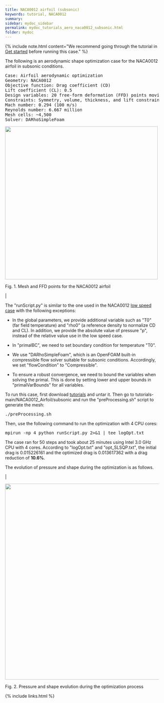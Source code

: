 ```yaml
---
title: NACA0012 airfoil (subsonic)
keywords: tutorial, NACA0012
summary: 
sidebar: mydoc_sidebar
permalink: mydoc_tutorials_aero_naca0012_subsonic.html
folder: mydoc
---
```


{% include note.html content="We recommend going through the tutorial in [Get started](mydoc_get_started_download_docker.html) before running this case." %}

The following is an aerodynamic shape optimization case for the NACA0012 airfoil in subsonic conditions. 

<pre>
Case: Airfoil aerodynamic optimization 
Geometry: NACA0012
Objective function: Drag coefficient (CD)
Lift coefficient (CL): 0.5
Design variables: 20 free-form deformation (FFD) points moving in the y direction, one angle of attack
Constraints: Symmetry, volume, thickness, and lift constraints (total number: 34)
Mach number: 0.294 (100 m/s)
Reynolds number: 6.667 million
Mesh cells: ~4,500
Solver: DARhoSimpleFoam
</pre>

<img src="{{ site.url }}{{ site.baseurl }}/images/tutorials/NACA0012_FFD.png" width="500" />

Fig. 1. Mesh and FFD points for the NACA0012 airfoil

|

The "runScript.py" is similar to the one used in the NACA0012 [low speed case](mydoc_get_started_runscript.html) with the following exceptions:

- In the global parameters, we provide additional variable such as "T0" (far field temperature) and "rho0" (a reference density to normalize CD and CL). In addition, we provide the absolute value of pressure "p", instead of the relative value use in the low speed case.

- In "primalBC", we need to set boundary condition for temperature "T0".

- We use "DARhoSimpleFoam", which is an OpenFOAM built-in compressible flow solver suitable for subsonic conditions. Accordingly, we set "flowCondition" to "Compressible".

- To ensure a robust convergence, we need to bound the variables when solving the primal. This is done by setting lower and upper bounds in "primalVarBounds" for all variables.

To run this case, first download [tutorials](https://github.com/DAFoam/tutorials/archive/main.tar.gz) and untar it. Then go to tutorials-main/NACA0012_Airfoil/subsonic and run the "preProcessing.sh" script to generate the mesh:

<pre>
./preProcessing.sh
</pre>

Then, use the following command to run the optimization with 4 CPU cores:

<pre>
mpirun -np 4 python runScript.py 2>&1 | tee logOpt.txt
</pre>

The case ran for 50 steps and took about 25 minutes using Intel 3.0 GHz CPU with 4 cores. According to "logOpt.txt" and "opt_SLSQP.txt", the initial drag is 0.015226161 and the optimized drag is 0.013617362 with a drag reduction of **10.6%**.

The evolution of pressure and shape during the optimization is as follows.

|

<img src="{{ site.url }}{{ site.baseurl }}/images/tutorials/NACA0012_Subsonic_Movie.gif" width="640" />

Fig. 2. Pressure and shape evolution during the optimization process

{% include links.html %}
